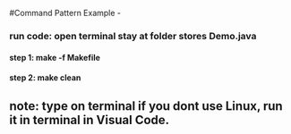 #Command Pattern Example -
### run code: open terminal stay at folder stores Demo.java
#### step 1: make -f Makefile
#### step 2: make clean
## note: type on terminal if you dont use Linux, run it in terminal in Visual Code.
